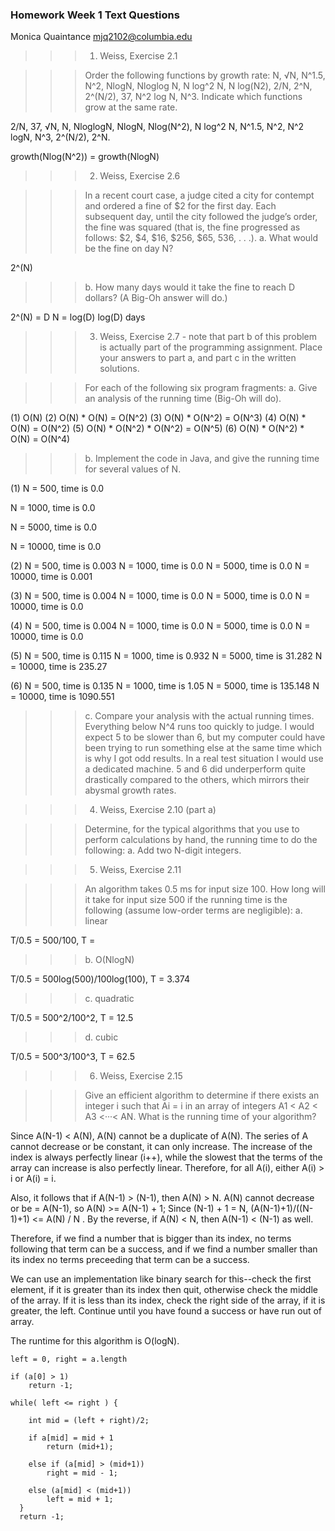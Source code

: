 
### Homework Week 1 Text Questions
Monica Quaintance
mjq2102@columbia.edu



>>>1. Weiss, Exercise 2.1

>>>Order the following functions by growth rate: N, √N, N^1.5, N^2, NlogN,
>>> Nloglog N, N log^2 N, N log(N2), 2/N, 2^N, 2^(N/2), 37, N^2 log N, N^3.
>>> Indicate which functions grow at the same rate.

2/N, 37, √N, N, NloglogN, NlogN, Nlog(N^2), N log^2 N, N^1.5, N^2, N^2 logN,
N^3, 2^(N/2), 2^N.

growth(Nlog(N^2)) = growth(NlogN)


>>>2. Weiss, Exercise 2.6

>>>In a recent court case, a judge cited a city for contempt and ordered a
>>> fine of $2 for the first day. Each subsequent day, until the city 
>>>followed the judge’s order, the fine was squared (that is, the fine 
>>>progressed as follows: $2, $4, $16, $256, $65, 536, . . .).
>>>a. What would be the fine on day N?

2^(N)

>>>b. How many days would it take the fine to reach D dollars? 
>>>(A Big-Oh answer will do.)

2^(N) = D
N = log(D)
log(D) days


>>>3. Weiss, Exercise 2.7 - note that part b of this problem is actually 
>>>part of the programming assignment. Place your answers to part a, 
>>>and part c in the written solutions.

>>> For each of the following six program fragments:
>>> a. Give an analysis of the running time (Big-Oh will do).

(1) O(N)
(2) O(N) * O(N) = O(N^2)
(3) O(N) * O(N^2) = O(N^3)
(4) O(N) * O(N) = O(N^2)
(5) O(N) * O(N^2) * O(N^2) = O(N^5)
(6) O(N) * O(N^2) * O(N) = O(N^4)


>>> b. Implement the code in Java, and give the running time for several 
>>> values of N. 

(1) N = 500, time is 0.0

  N = 1000, time is 0.0

  N = 5000, time is 0.0

  N = 10000, time is 0.0


(2) N = 500, time is 0.003
  N = 1000, time is 0.0
  N = 5000, time is 0.0
  N = 10000, time is 0.001

(3) N = 500, time is 0.004
  N = 1000, time is 0.0
  N = 5000, time is 0.0
  N = 10000, time is 0.0

(4) N = 500, time is 0.004
  N = 1000, time is 0.0
  N = 5000, time is 0.0
  N = 10000, time is 0.0

(5) N = 500, time is 0.115
  N = 1000, time is 0.932
  N = 5000, time is 31.282
  N = 10000, time is 235.27

(6) N = 500, time is 0.135
  N = 1000, time is 1.05
  N = 5000, time is 135.148
  N = 10000, time is 1090.551


>>>c. Compare your analysis with the actual running times.
Everything below N^4 runs too quickly to judge. I would expect 5 to be slower 
than 6, but my computer could have been trying to run something else at 
the same time which is why I got odd results. In a real test situation 
I would use a dedicated machine. 5 and 6 did underperform quite 
drastically compared to the others, which mirrors their abysmal growth
rates.


>>>4. Weiss, Exercise 2.10 (part a)

>>> Determine, for the typical algorithms that you use to perform calculations
>>> by hand, the running time to do the following:
>>> a. Add two N-digit integers.




>>>5. Weiss, Exercise 2.11

>>> An algorithm takes 0.5 ms for input size 100. How long will it take 
>>> for input size 500 if the running time is the following (assume low-order
>>> terms are negligible): 
>>> a. linear

T/0.5 = 500/100, T = 

>>> b. O(NlogN)

T/0.5 = 500log(500)/100log(100), T = 3.374

>>> c. quadratic 

T/0.5 = 500^2/100^2, T = 12.5

>>> d. cubic

T/0.5 = 500^3/100^3, T = 62.5


>>>6. Weiss, Exercise 2.15 

>>> Give an efficient algorithm to determine if there exists an integer
>>> i such that Ai = i in an array of integers A1 < A2 < A3 <···< AN.
>>> What is the running time of your algorithm?

Since A(N-1) < A(N), A(N) cannot be a duplicate of A(N). The series of A cannot decrease or be constant, it can only increase. The increase of the index is always perfectly linear (i++), while the slowest that the terms of the array can increase is also perfectly linear. Therefore, for all A(i), either A(i) > i or A(i) = i. 

Also, it follows that if A(N-1) > (N-1), then A(N) > N. A(N) cannot decrease or be = A(N-1), so A(N) >= A(N-1) + 1; Since (N-1) + 1 = N, (A(N-1)+1)/((N-1)+1) <= A(N) / N . By the reverse, if A(N) < N, then A(N-1) < (N-1) as well.

Therefore, if we find a number that is bigger than its index, no terms following that term can be a success, and if we find a number smaller than its index no terms preceeding that term can be a success.

We can use an implementation like binary search for this--check the first element, if it is greater than its index then quit, otherwise check the middle of the array. If it is less than its index, check the right side of the array, if it is greater, the left. Continue until you have found a success or have run out of array.

The runtime for this algorithm is O(logN).

    left = 0, right = a.length

    if (a[0] > 1)
        return -1;

    while( left <= right ) {

        int mid = (left + right)/2;

        if a[mid] = mid + 1
            return (mid+1);

        else if (a[mid] > (mid+1))
            right = mid - 1;

        else (a[mid] < (mid+1))
            left = mid + 1;
      }
      return -1;

